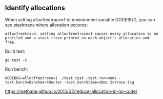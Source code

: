 ##  Identify allocations

When setting allocfreetrace=1 to environment variable GODEBUG, you can see
stacktrace where allocation occures:

    allocfreetrace: setting allocfreetrace=1 causes every allocation to be
    profiled and a stack trace printed on each object's allocation and free.

Build test:

    go test -c

Run bench:

    GODEBUG=allocfreetrace=1 ./test.test -test.run=none -test.bench=BenchmarkRouter -test.benchtime=10ms 2>trace.log


https://methane.github.io/2015/02/reduce-allocation-in-go-code/

